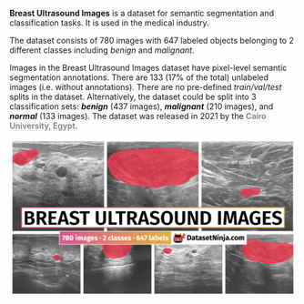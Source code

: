 **Breast Ultrasound Images** is a dataset for semantic segmentation and classification tasks. It is used in the medical industry. 

The dataset consists of 780 images with 647 labeled objects belonging to 2 different classes including *benign* and *malignant*.

Images in the Breast Ultrasound Images dataset have pixel-level semantic segmentation annotations. There are 133 (17% of the total) unlabeled images (i.e. without annotations). There are no pre-defined <i>train/val/test</i> splits in the dataset. Alternatively, the dataset could be split into 3 classification sets: ***benign*** (437 images), ***malignant*** (210 images), and ***normal*** (133 images). The dataset was released in 2021 by the <span style="font-weight: 600; color: grey; border-bottom: 1px dashed #d3d3d3;">Cairo University, Egypt</span>.

<img src="https://github.com/dataset-ninja/breast-ultasound-images/raw/main/visualizations/poster.png">
